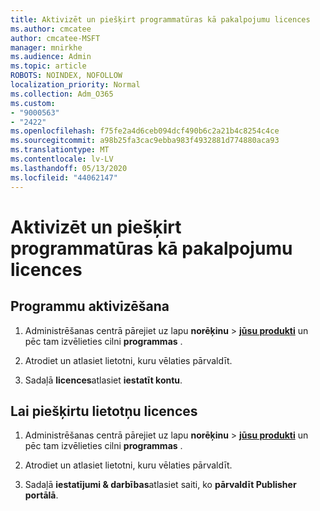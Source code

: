 ```yaml
---
title: Aktivizēt un piešķirt programmatūras kā pakalpojumu licences
ms.author: cmcatee
author: cmcatee-MSFT
manager: mnirkhe
ms.audience: Admin
ms.topic: article
ROBOTS: NOINDEX, NOFOLLOW
localization_priority: Normal
ms.collection: Adm_O365
ms.custom:
- "9000563"
- "2422"
ms.openlocfilehash: f75fe2a4d6ceb094dcf490b6c2a21b4c8254c4ce
ms.sourcegitcommit: a98b25fa3cac9ebba983f4932881d774880aca93
ms.translationtype: MT
ms.contentlocale: lv-LV
ms.lasthandoff: 05/13/2020
ms.locfileid: "44062147"
---
```

# <a name="activate-and-assign-software-as-a-service-app-licenses"></a>Aktivizēt un piešķirt programmatūras kā pakalpojumu licences 

## <a name="to-activate-apps"></a>Programmu aktivizēšana

1. Administrēšanas centrā pārejiet uz lapu **norēķinu**  >  **[jūsu produkti](https://go.microsoft.com/fwlink/p/?linkid=842054)** un pēc tam izvēlieties cilni **programmas** .

2. Atrodiet un atlasiet lietotni, kuru vēlaties pārvaldīt.

3. Sadaļā **licences**atlasiet **iestatīt kontu**.  

## <a name="to-assign-app-licenses"></a>Lai piešķirtu lietotņu licences

1. Administrēšanas centrā pārejiet uz lapu **norēķinu**  >  **[jūsu produkti](https://go.microsoft.com/fwlink/p/?linkid=842054)** un pēc tam izvēlieties cilni **programmas** .

2. Atrodiet un atlasiet lietotni, kuru vēlaties pārvaldīt.  

3. Sadaļā **iestatījumi & darbības**atlasiet saiti, ko **pārvaldīt Publisher portālā**.